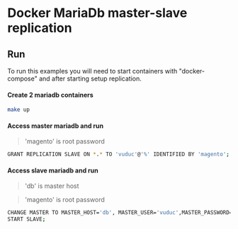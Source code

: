 # Docker MariaDb master-slave replication

## Run

To run this examples you will need to start containers with "docker-compose" 
and after starting setup replication.

#### Create 2 mariadb containers

```bash
make up
```

#### Access master mariadb and run

> 'magento' is root password

```bash
GRANT REPLICATION SLAVE ON *.* TO 'vuduc'@'%' IDENTIFIED BY 'magento';
```

#### Access slave mariadb and run

> 'db' is master host

> 'magento' is root password

```bash
CHANGE MASTER TO MASTER_HOST='db', MASTER_USER='vuduc',MASTER_PASSWORD='magento';
START SLAVE;
```